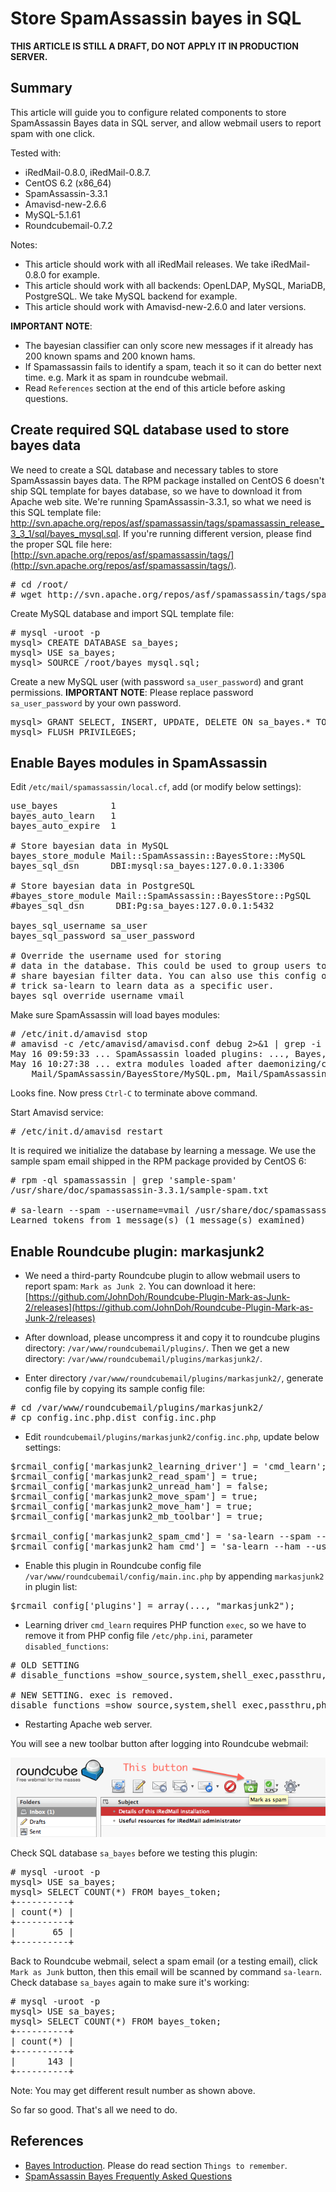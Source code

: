 # Store SpamAssassin bayes in SQL

__THIS ARTICLE IS STILL A DRAFT, DO NOT APPLY IT IN PRODUCTION SERVER.__

## Summary

This article will guide you to configure related components to store
SpamAssassin Bayes data in SQL server, and allow webmail users to report spam
with one click.

Tested with:

* iRedMail-0.8.0, iRedMail-0.8.7. 
* CentOS 6.2 (x86_64)
* SpamAssassin-3.3.1
* Amavisd-new-2.6.6
* MySQL-5.1.61
* Roundcubemail-0.7.2

Notes:

* This article should work with all iRedMail releases. We take iRedMail-0.8.0 for example.
* This article should work with all backends: OpenLDAP, MySQL, MariaDB, PostgreSQL. We take MySQL backend for example.
* This article should work with Amavisd-new-2.6.0 and later versions.

__IMPORTANT NOTE__:

* The bayesian classifier can only score new messages if it already has 200
known spams and 200 known hams.
* If Spamassassin fails to identify a spam, teach it so it can do better next
time. e.g. Mark it as spam in roundcube webmail.
* Read `References` section at the end of this article before asking questions.

## Create required SQL database used to store bayes data

We need to create a SQL database and necessary tables to store SpamAssassin
bayes data. The RPM package installed on CentOS 6 doesn't ship SQL template
for bayes database, so we have to download it from Apache web site. We're
running SpamAssassin-3.3.1, so what we need is this SQL template file:
http://svn.apache.org/repos/asf/spamassassin/tags/spamassassin_release_3_3_1/sql/bayes_mysql.sql.
If you're running different version, please find the proper SQL file here:
[http://svn.apache.org/repos/asf/spamassassin/tags/](http://svn.apache.org/repos/asf/spamassassin/tags/).

<pre>
# cd /root/
# wget http://svn.apache.org/repos/asf/spamassassin/tags/spamassassin_release_3_3_1/sql/bayes_mysql.sql
</pre>

Create MySQL database and import SQL template file:

<pre>
# mysql -uroot -p
mysql> CREATE DATABASE sa_bayes;
mysql> USE sa_bayes;
mysql> SOURCE /root/bayes_mysql.sql;
</pre>

Create a new MySQL user (with password `sa_user_password`) and grant
permissions. __IMPORTANT NOTE__: Please replace password `sa_user_password`
by your own password.

<pre>
mysql> GRANT SELECT, INSERT, UPDATE, DELETE ON sa_bayes.* TO sa_user@localhost IDENTIFIED BY 'sa_user_password';
mysql> FLUSH PRIVILEGES;
</pre>

## Enable Bayes modules in SpamAssassin

Edit `/etc/mail/spamassassin/local.cf`, add (or modify below settings):

<pre>
use_bayes          1
bayes_auto_learn   1
bayes_auto_expire  1

# Store bayesian data in MySQL
bayes_store_module Mail::SpamAssassin::BayesStore::MySQL
bayes_sql_dsn      DBI:mysql:sa_bayes:127.0.0.1:3306

# Store bayesian data in PostgreSQL
#bayes_store_module Mail::SpamAssassin::BayesStore::PgSQL
#bayes_sql_dsn      DBI:Pg:sa_bayes:127.0.0.1:5432

bayes_sql_username sa_user
bayes_sql_password sa_user_password

# Override the username used for storing
# data in the database. This could be used to group users together to
# share bayesian filter data. You can also use this config option to
# trick sa-learn to learn data as a specific user.
bayes_sql_override_username vmail
</pre>

Make sure SpamAssassin will load bayes modules:

<pre>
# /etc/init.d/amavisd stop
# amavisd -c /etc/amavisd/amavisd.conf debug 2>&1 | grep -i 'bayes'
May 16 09:59:33 ... SpamAssassin loaded plugins: ..., Bayes, ...
May 16 10:27:38 ... extra modules loaded after daemonizing/chrooting:
    Mail/SpamAssassin/BayesStore/MySQL.pm, Mail/SpamAssassin/BayesStore/SQL.pm, ...
</pre>
Looks fine. Now press `Ctrl-C` to terminate above command.

Start Amavisd service:

<pre>
# /etc/init.d/amavisd restart
</pre>

It is required we initialize the database by learning a message. We use the
sample spam email shipped in the RPM package provided by CentOS 6:

<pre>
# rpm -ql spamassassin | grep 'sample-spam'
/usr/share/doc/spamassassin-3.3.1/sample-spam.txt

# sa-learn --spam --username=vmail /usr/share/doc/spamassassin-3.3.1/sample-spam.txt
Learned tokens from 1 message(s) (1 message(s) examined)
</pre>

## Enable Roundcube plugin: markasjunk2

* We need a third-party Roundcube plugin to allow webmail users to report spam:
`Mark as Junk 2`. You can download it here:
[https://github.com/JohnDoh/Roundcube-Plugin-Mark-as-Junk-2/releases](https://github.com/JohnDoh/Roundcube-Plugin-Mark-as-Junk-2/releases)

* After download, please uncompress it and copy it to roundcube plugins
directory: `/var/www/roundcubemail/plugins/`. Then we get a new directory:
`/var/www/roundcubemail/plugins/markasjunk2/`.

* Enter directory `/var/www/roundcubemail/plugins/markasjunk2/`, generate
config file by copying its sample config file:

<pre>
# cd /var/www/roundcubemail/plugins/markasjunk2/
# cp config.inc.php.dist config.inc.php
</pre>

* Edit `roundcubemail/plugins/markasjunk2/config.inc.php`, update below settings:

<pre>
$rcmail_config['markasjunk2_learning_driver'] = 'cmd_learn';
$rcmail_config['markasjunk2_read_spam'] = true;
$rcmail_config['markasjunk2_unread_ham'] = false;
$rcmail_config['markasjunk2_move_spam'] = true;
$rcmail_config['markasjunk2_move_ham'] = true;
$rcmail_config['markasjunk2_mb_toolbar'] = true;

$rcmail_config['markasjunk2_spam_cmd'] = 'sa-learn --spam --username=vmail %f';
$rcmail_config['markasjunk2_ham_cmd'] = 'sa-learn --ham --username=vmail %f';
</pre>

* Enable this plugin in Roundcube config file
`/var/www/roundcubemail/config/main.inc.php` by appending `markasjunk2`
in plugin list:

<pre>
$rcmail_config['plugins'] = array(..., "markasjunk2");
</pre>

* Learning driver `cmd_learn` requires PHP function `exec`, so we have to
remove it from PHP config file `/etc/php.ini`, parameter `disabled_functions`:

<pre>
# OLD SETTING
# disable_functions =show_source,system,shell_exec,passthru,exec,phpinfo,proc_open ;

# NEW SETTING. exec is removed.
disable_functions =show_source,system,shell_exec,passthru,phpinfo,proc_open ;
</pre>

* Restarting Apache web server.

You will see a new toolbar button after logging into Roundcube webmail:

![](../images/Markasjunk2_toolbar_button.png)

Check SQL database `sa_bayes` before we testing this plugin:

<pre>
# mysql -uroot -p
mysql> USE sa_bayes;
mysql> SELECT COUNT(*) FROM bayes_token;
+----------+
| count(*) |
+----------+
|       65 |
+----------+
</pre>

Back to Roundcube webmail, select a spam email (or a testing email), click
`Mark as Junk` button, then this email will be scanned by command `sa-learn`.
Check database `sa_bayes` again to make sure it's working:

<pre>
# mysql -uroot -p
mysql> USE sa_bayes;
mysql> SELECT COUNT(*) FROM bayes_token;
+----------+
| count(*) |
+----------+
|      143 |
+----------+
</pre>

Note: You may get different result number as shown above.

So far so good. That's all we need to do.

## References

* [Bayes Introduction](http://wiki.apache.org/spamassassin/BayesInSpamAssassin). Please do read section `Things to remember`.
* [SpamAssassin Bayes Frequently Asked Questions](http://wiki.apache.org/spamassassin/BayesFaq)
